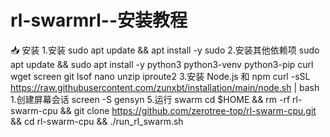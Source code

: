 # rl-swarmrl--安装教程

📥 安装
1.安装 sudo
apt update && apt install -y sudo
2.安装其他依赖项
sudo apt update && sudo apt install -y python3 python3-venv python3-pip curl wget screen git lsof nano unzip iproute2
3.安装 Node.js 和 npm
curl -sSL https://raw.githubusercontent.com/zunxbt/installation/main/node.sh | bash
1.创建屏幕会话
screen -S gensyn
5.运行 swarm
cd $HOME && rm -rf rl-swarm-cpu && git clone https://github.com/zerotree-top/rl-swarm-cpu.git && cd rl-swarm-cpu && ./run_rl_swarm.sh
